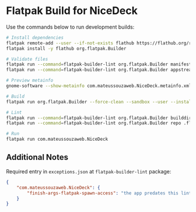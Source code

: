 # Flatpak Build for NiceDeck

Use the commands below to run development builds:

```bash
# Install dependencies
flatpak remote-add --user --if-not-exists flathub https://flathub.org/repo/flathub.flatpakrepo 
flatpak install -y flathub org.flatpak.Builder

# Validate files
flatpak run --command=flatpak-builder-lint org.flatpak.Builder manifest com.mateussouzaweb.NiceDeck.yml
flatpak run --command=flatpak-builder-lint org.flatpak.Builder appstream com.mateussouzaweb.NiceDeck.metainfo.xml

# Preview metainfo
gnome-software --show-metainfo com.mateussouzaweb.NiceDeck.metainfo.xml

# Build 
flatpak run org.flatpak.Builder --force-clean --sandbox --user --install --install-deps-from=flathub --ccache --mirror-screenshots-url=https://dl.flathub.org/media/ --repo=.flatpak-repo .flatpak-build ./com.mateussouzaweb.NiceDeck.yml

# Lint
flatpak run --command=flatpak-builder-lint org.flatpak.Builder builddir .flatpak-build
flatpak run --command=flatpak-builder-lint org.flatpak.Builder repo .flatpak-repo

# Run
flatpak run com.mateussouzaweb.NiceDeck
```

## Additional Notes

Required entry in ``exceptions.json`` at ``flatpak-builder-lint`` package:

```json
{
    "com.mateussouzaweb.NiceDeck": {
        "finish-args-flatpak-spawn-access": "the app predates this linter rule"
    }
}
```